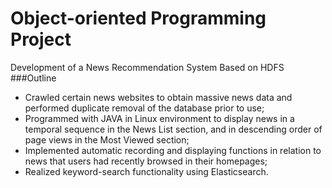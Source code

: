 # Object-oriented Programming Project
Development of a News Recommendation System Based on HDFS
<br>
###Outline
* Crawled certain news websites to obtain massive news data and performed duplicate removal of the database prior to use;
* Programmed with JAVA in Linux environment to display news in a temporal sequence in the News List section, and in descending order of page views in the Most Viewed section;
* Implemented automatic recording and displaying functions in relation to news that users had recently browsed in their homepages; 
* Realized keyword-search functionality using Elasticsearch. 
